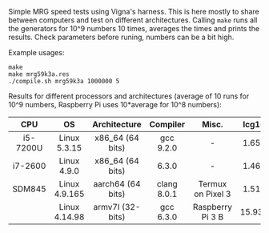 Simple MRG speed tests using Vigna's harness. This is here mostly to share
between computers and test on different architectures. Calling `make` runs all
the generators for 10^9 numbers 10 times, averages the times and prints the
results. Check parameters before runing, numbers can be a bit high.

Example usages:
```
make
make mrg59k3a.res
./compile.sh mrg59k3a 1000000 5
```

Results for different processors and architectures (average of 10 runs for 10^9 numbers, Raspberry Pi uses 10\*average for 10^8 numbers):

| CPU | OS | Architecture | Compiler | Misc. | lcg16 | mrg16_1 | mrg16_2 | mrg16_3 | mrg8 | mrg59k3a | mrg59p2a | mrg59p2b | mrg59p3c | mrg31k3p_original | mrg31k3p_fast | mrg32k3a_double | mrg32k3a_vigna |
|:---:|:--:|:------------:|:--------:|:-----:|:-----:|:-------:|:-------:|:-------:|:----:|:--------:|:--------:|:--------:|:--------:|:-----------------:|:-------------:|:---------------:|:--------------:|
| i5-7200U | Linux 5.3.15 | x86_64 (64 bits) | gcc 9.2.0 | - | 1.650 | 12.827 | 6.980 | 9.900 | 6.123 | 10.495 | 11.694 | 14.286 | 16.553 | 12.956 | 7.057 | 28.692 | 5.419 |
| i7-2600 | Linux 4.9.0 | x86_64 (64 bits) | 6.3.0 | - | 1.469 | 14.476 | 7.462 | 9.122 | 6.263 | 12.235 | 12.048 | 14.803 | 17.459 | 11.797 | 7.560 | 25.574 | 6.067 |
| SDM845| Linux 4.9.165 | aarch64 (64 bits) | clang 8.0.1 | Termux on Pixel 3 | 1.513 | 13.459 | 7.150 | 12.983 | 8.872 | 25.210 | 13.720 | 21.636 | 26.385 | 8.873 | 9.380 | 19.813 | 9.994 |
| | Linux 4.14.98 | armv7l (32-bits) | gcc 6.3.0 | Raspberry Pi 3 B | 15.934 | 50.292 | 28.481 | 34.342 | 31.013 | 1521.133 | 345.154 | 373.797 | 425.014 | 148.653 | 202.937 | 181.729 | 513.926 |
